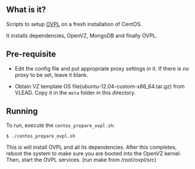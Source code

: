 What is it?
-----------

Scripts to setup [OVPL](https://github.com/vlead/ovpl)
on a fresh installation of CentOS.

It installs dependencies, OpenVZ, MongoDB and finally OVPL.


Pre-requisite
-------------

- Edit the config file and put appropriate proxy settings in it. If there is no
  proxy to be set, leave it blank.

- Obtain VZ template OS file(ubuntu-12.04-custom-x86_64.tar.gz) from VLEAD.
  Copy it in the `meta` folder in this directory.


Running
-------

To run, execute the `centos_prepare_ovpl.sh`:

`$ ./centos_prepare_ovpl.sh`

This is will install OVPL and all its dependencies.
After this completes, reboot the system to make sure you are booted into the
OpenVZ kernel.
Then, start the OVPL services. (run make from /root/ovpl/src)
